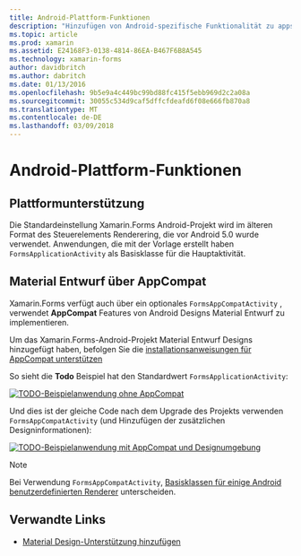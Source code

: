 ```yaml
---
title: Android-Plattform-Funktionen
description: "Hinzufügen von Android-spezifische Funktionalität zu apps mit Xamarin.Forms"
ms.topic: article
ms.prod: xamarin
ms.assetid: E24168F3-0138-4814-86EA-B467F6B8A545
ms.technology: xamarin-forms
author: davidbritch
ms.author: dabritch
ms.date: 01/13/2016
ms.openlocfilehash: 9b5e9a4c449bc99bd88fc415f5ebb969d2c2a08a
ms.sourcegitcommit: 30055c534d9caf5dffcfdeafd6f08e666fb870a8
ms.translationtype: MT
ms.contentlocale: de-DE
ms.lasthandoff: 03/09/2018
---
```

# <a name="android-platform-features"></a>Android-Plattform-Funktionen

## <a name="platform-support"></a>Plattformunterstützung

Die Standardeinstellung Xamarin.Forms Android-Projekt wird im älteren Format des Steuerelements Renderering, die vor Android 5.0 wurde verwendet. Anwendungen, die mit der Vorlage erstellt haben `FormsApplicationActivity` als Basisklasse für die Hauptaktivität.

## <a name="material-design-via-appcompat"></a>Material Entwurf über AppCompat

Xamarin.Forms verfügt auch über ein optionales `FormsAppCompatActivity` , verwendet **AppCompat** Features von Android Designs Material Entwurf zu implementieren.

Um das Xamarin.Forms-Android-Projekt Material Entwurf Designs hinzugefügt haben, befolgen Sie die [installationsanweisungen für AppCompat unterstützen](appcompat.md)

So sieht die **Todo** Beispiel hat den Standardwert `FormsApplicationActivity`:

[![](images/before-appcompat-sml.png "TODO-Beispielanwendung ohne AppCompat")](images/before-appcompat.png#lightbox "TODO-Beispielanwendung ohne AppCompat")

Und dies ist der gleiche Code nach dem Upgrade des Projekts verwenden `FormsAppCompatActivity` (und Hinzufügen der zusätzlichen Designinformationen):

[![](images/post-appcompat-sml.png "TODO-Beispielanwendung mit AppCompat und Designumgebung")](images/post-appcompat.png#lightbox "TODO-Beispielanwendung mit AppCompat und Designs")

> [!NOTE]
> Bei Verwendung `FormsAppCompatActivity`, [Basisklassen für einige Android benutzerdefinierten Renderer](~/xamarin-forms/app-fundamentals/custom-renderer/renderers.md) unterscheiden.


## <a name="related-links"></a>Verwandte Links

- [Material Design-Unterstützung hinzufügen](appcompat.md)
